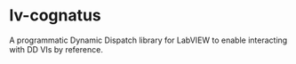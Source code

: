 # lv-cognatus
A programmatic Dynamic Dispatch library for LabVIEW to enable interacting with DD VIs by reference.
